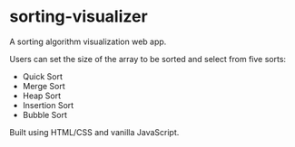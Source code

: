 # sorting-visualizer
A sorting algorithm visualization web app.

Users can set the size of the array to be sorted and select from five sorts:
- Quick Sort
- Merge Sort
- Heap Sort
- Insertion Sort
- Bubble Sort

Built using HTML/CSS and vanilla JavaScript.
